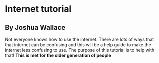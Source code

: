 # Internet tutorial 
## By Joshua Wallace
Not everyone knows how to use the internet. There are lots of ways that that internet can be confusing and this will be a help guide to make the internet less confusing to use. The purpose of this tutorial is to help with that!
**This is met for the older generation of people**
